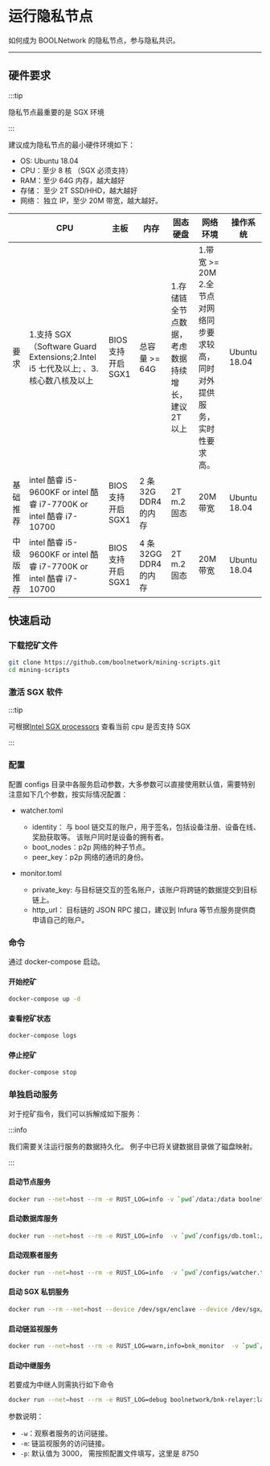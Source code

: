 # 运行隐私节点

如何成为 BOOLNetwork 的隐私节点，参与隐私共识。

---

## 硬件要求

:::tip

隐私节点最重要的是 SGX 环境

:::

建议成为隐私节点的最小硬件环境如下：

- OS: Ubuntu 18.04
- CPU：至少 8 核 （SGX 必须支持）
- RAM：至少 64G 内存，越大越好
- 存储： 至少 2T SSD/HHD，越大越好
- 网络： 独立 IP，至少 20M 带宽，越大越好。

|            | CPU                                                                               | 主板               | 内存                  | 固态硬盘                                           | 网络环境                                                                   | 操作系统     |
| ---------- | --------------------------------------------------------------------------------- | ------------------ | --------------------- | -------------------------------------------------- | -------------------------------------------------------------------------- | ------------ |
| 要求       | 1.支持 SGX（Software Guard Extensions;2.Intel i5 七代及以上; 、3.核心数八核及以上 | BIOS 支持开启 SGX1 | 总容量 >= 64G         | 1.存储链全节点数据，考虑数据持续增长，建议 2T 以上 | 1.带宽 >= 20M 2.全节点对网络同步要求较高，同时对外提供服务，实时性要求高。 | Ubuntu 18.04 |
| 基础推荐   | intel 酷睿 i5-9600KF or intel 酷睿 i7-7700K or intel 酷睿 i7-10700                | BIOS 支持开启 SGX1 | 2 条 32G DDR4 的内存  | 2T m.2 固态                                        | 20M 带宽                                                                   | Ubuntu 18.04 |
| 中级版推荐 | intel 酷睿 i5-9600KF or intel 酷睿 i7-7700K or intel 酷睿 i7-10700                | BIOS 支持开启 SGX1 | 4 条 32GG DDR4 的内存 | 2T m.2 固态                                        | 20M 带宽                                                                   | Ubuntu 18.04 |

## 快速启动

### 下载挖矿文件

```bash
git clone https://github.com/boolnetwork/mining-scripts.git
cd mining-scripts
```

### 激活 SGX 软件

:::tip

可根据[Intel SGX processors](https://www.intel.com/content/www/us/en/support/articles/000028173/processors.html) 查看当前 cpu 是否支持 SGX

:::

### 配置

配置 configs 目录中各服务启动参数，大多参数可以直接使用默认值，需要特别注意如下几个参数，按实际情况配置：

- watcher.toml

  - identity： 与 bool 链交互的账户，用于签名，包括设备注册、设备在线、奖励获取等。 该账户同时是设备的拥有者。
  - boot_nodes：p2p 网络的种子节点。
  - peer_key：p2p 网络的通讯的身份。

- monitor.toml
  - private_key: 与目标链交互的签名账户，该账户将跨链的数据提交到目标链上。
  - http_url： 目标链的 JSON RPC 接口，建议到 Infura 等节点服务提供商申请自己的账户。

### 命令

通过 docker-compose 启动。

#### 开始挖矿

```bash
docker-compose up -d
```

#### 查看挖矿状态

```bash
docker-compose logs
```

#### 停止挖矿

```bash
docker-compose stop
```

### 单独启动服务

对于挖矿指令，我们可以拆解成如下服务：

:::info

我们需要关注运行服务的数据持久化。 例子中已将关键数据目录做了磁盘映射。

:::

#### 启动节点服务

```bash
docker run --net=host --rm -e RUST_LOG=info -v `pwd`/data:/data boolnetwork/bnk-node:latest --unsafe-ws-external
```

#### 启动数据库服务

```bash
docker run --net=host --rm -e RUST_LOG=info  -v `pwd`/configs/db.toml:/bnk/db.toml -v `pwd`/data:/bnk/data boolnetwork/bnk-database:latest
```

#### 启动观察者服务

```bash
docker run --net=host --rm -e RUST_LOG=info  -v `pwd`/configs/watcher.toml:/bnk/watcher.toml boolnetwork/bnk-watcher:latest
```

#### 启动 SGX 私钥服务

```bash
docker run --rm --net=host --device /dev/sgx/enclave --device /dev/sgx/provision -v `pwd`/configs/key.toml:/bnk/key.toml -p 9701:9701  -e RUST_LOG=info boolnetwork/bnk-sgx-key-server
```

#### 启动链监视服务

```bash
docker run --net=host --rm -e RUST_LOG=warn,info=bnk_monitor  -v `pwd`/configs/monitor.toml:/bnk/monitor.toml -v `pwd`/data:/bnk/data boolnetwork/bnk-monitor:latest
```

#### 启动中继服务

若要成为中继人则需执行如下命令

```bash
docker run --net=host --rm -e RUST_LOG=debug boolnetwork/bnk-relayer:latest -w=http://127.0.0.1:8720 -m=http://127.0.0.1:8740 -p=8750
```

参数说明：

- `-w`：观察者服务的访问链接。
- `-m`: 链监视服务的访问链接。
- `-p`: 默认值为 3000， 需按照配置文件填写，这里是 8750
